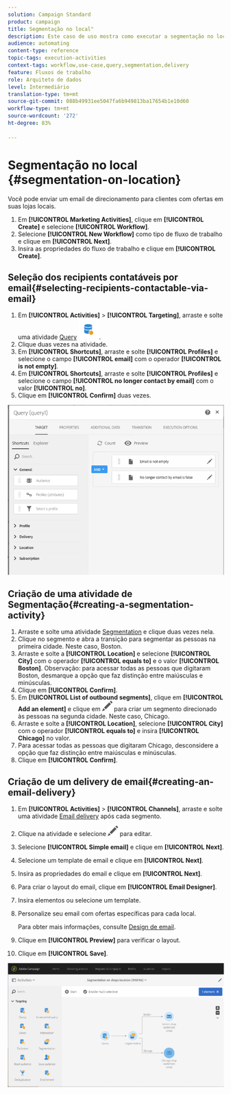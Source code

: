 ```yaml
---
solution: Campaign Standard
product: campaign
title: Segmentação no local"
description: Este caso de uso mostra como executar a segmentação no local.
audience: automating
content-type: reference
topic-tags: execution-activities
context-tags: workflow,use-case,query,segmentation,delivery
feature: Fluxos de trabalho
role: Arquiteto de dados
level: Intermediário
translation-type: tm+mt
source-git-commit: 088b49931ee5047fa6b949813ba17654b1e10d60
workflow-type: tm+mt
source-wordcount: '272'
ht-degree: 83%

---
```



# Segmentação no local {#segmentation-on-location}

Você pode enviar um email de direcionamento para clientes com ofertas em suas lojas locais.

1. Em **[!UICONTROL Marketing Activities]**, clique em **[!UICONTROL Create]** e selecione **[!UICONTROL Workflow]**.
1. Selecione **[!UICONTROL New Workflow]** como tipo de fluxo de trabalho e clique em **[!UICONTROL Next]**.
1. Insira as propriedades do fluxo de trabalho e clique em **[!UICONTROL Create]**.

## Seleção dos recipients contatáveis por email{#selecting-recipients-contactable-via-email}

1. Em **[!UICONTROL Activities]** > **[!UICONTROL Targeting]**, arraste e solte uma atividade [Query](../../automating/using/query.md) ![](assets/query.png).
1. Clique duas vezes na atividade.
1. Em **[!UICONTROL Shortcuts]**, arraste e solte **[!UICONTROL Profiles]** e selecione o campo **[!UICONTROL email]** com o operador **[!UICONTROL is not empty]**.
1. Em **[!UICONTROL Shortcuts]**, arraste e solte **[!UICONTROL Profiles]** e selecione o campo **[!UICONTROL no longer contact by email]** com o valor **[!UICONTROL no]**.
1. Clique em **[!UICONTROL Confirm]** duas vezes.

![](assets/wf-complement-query.png)

## Criação de uma atividade de Segmentação{#creating-a-segmentation-activity}

1. Arraste e solte uma atividade [Segmentation](../../automating/using/segmentation.md) e clique duas vezes nela.
1. Clique no segmento e abra a transição para segmentar as pessoas na primeira cidade. Neste caso, Boston.
1. Arraste e solte a **[!UICONTROL Location]** e selecione **[!UICONTROL City]** com o operador **[!UICONTROL equals to]** e o valor **[!UICONTROL Boston]**.
Observação: para acessar todas as pessoas que digitaram Boston, desmarque a opção que faz distinção entre maiúsculas e minúsculas.
1. Clique em **[!UICONTROL Confirm]**.
1. Em **[!UICONTROL List of outbound segments]**, clique em **[!UICONTROL Add an element]** e clique em ![](assets/edit_darkgrey-24px.png) para criar um segmento direcionado às pessoas na segunda cidade. Neste caso, Chicago.
1. Arraste e solte a **[!UICONTROL Location]**, selecione **[!UICONTROL City]** com o operador **[!UICONTROL equals to]** e insira **[!UICONTROL Chicago]** no valor.
1. Para acessar todas as pessoas que digitaram Chicago, desconsidere a opção que faz distinção entre maiúsculas e minúsculas.
1. Clique em **[!UICONTROL Confirm]**.

## Criação de um delivery de email{#creating-an-email-delivery}

1. Em **[!UICONTROL Activities]** > **[!UICONTROL Channels]**, arraste e solte uma atividade [Email delivery](../../automating/using/email-delivery.md) após cada segmento.
1. Clique na atividade e selecione ![](assets/edit_darkgrey-24px.png) para editar.
1. Selecione **[!UICONTROL Simple email]** e clique em **[!UICONTROL Next]**.
1. Selecione um template de email e clique em **[!UICONTROL Next]**.
1. Insira as propriedades do email e clique em **[!UICONTROL Next]**.
1. Para criar o layout do email, clique em **[!UICONTROL Email Designer]**.
1. Insira elementos ou selecione um template.
1. Personalize seu email com ofertas específicas para cada local.

   Para obter mais informações, consulte [Design de email](../../designing/using/designing-from-scratch.md#designing-an-email-content-from-scratch).

1. Clique em **[!UICONTROL Preview]** para verificar o layout.
1. Clique em **[!UICONTROL Save]**.

![](assets/wf-segmentation-location.png)

